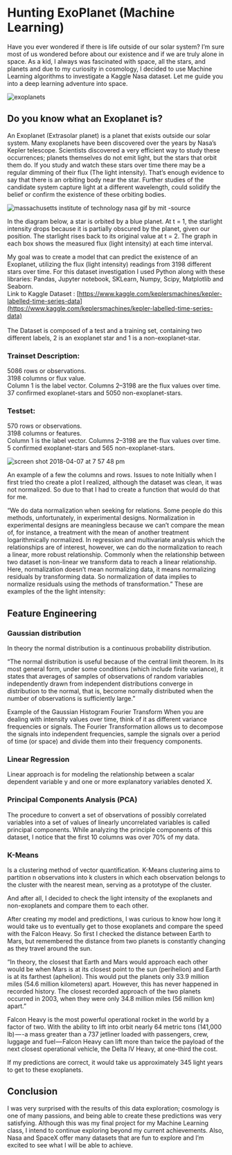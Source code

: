 # Hunting ExoPlanet (Machine Learning)

Have you ever wondered if there is life outside of our solar system? I’m sure most of us wondered before about our existence and if we are truly alone in space. As a kid, I always was fascinated with space, all the stars, and planets and due to my curiosity in cosmology, I decided to use Machine Learning algorithms to investigate a Kaggle Nasa dataset. Let me guide you into a deep learning adventure into space.

![exoplanets](http://www.astronomy.com/-/media/Images/News%20and%20Observing/News/2018/10/EuropaViewofJupiter.jpg?mw=1000&mh=800)


## Do you know what an Exoplanet is?
An Exoplanet (Extrasolar planet) is a planet that exists outside our solar system. Many exoplanets have been discovered over 
the years by Nasa’s Kepler telescope. Scientists discovered a very efficient way to study these occurrences; planets themselves
do not emit light, but the stars that orbit them do. If you study and watch these stars over time there may be a regular 
dimming of their flux (The light intensity). That’s enough evidence to say that there is an orbiting body near the star. 
Further studies of the candidate system capture light at a different wavelength, could solidify the belief or confirm the
existence of these orbiting bodies.

![massachusetts institute of technology nasa gif by mit -source](https://user-images.githubusercontent.com/24231101/38481477-e12cd234-3b7f-11e8-8ba7-0d81121fb937.gif)



In the diagram below, a star is orbited by a blue planet. At t = 1, the starlight intensity drops because it is partially 
obscured by the planet, given our position. The starlight rises back to its original value at t = 2. 
The graph in each box shows the measured flux (light intensity) at each time interval.



My goal was to create a model that can predict the existence of an Exoplanet, utilizing the flux (light intensity) readings from 3198 different stars over time. For this dataset investigation I used Python along with these libraries: Pandas, Jupyter notebook, SKLearn, Numpy, Scipy, Matplotlib and Seaborn.<br>
Link to Kaggle Dataset : [https://www.kaggle.com/keplersmachines/kepler-labelled-time-series-data](https://www.kaggle.com/keplersmachines/kepler-labelled-time-series-data)<br><br>
The Dataset is composed of a test and a training set, containing two different labels, 2 is an exoplanet star and 1 is a non-exoplanet-star.
### Trainset Description:
 5086 rows or observations.<br>
 3198 columns or flux value.<br>
 Column 1 is the label vector. Columns 2–3198 are the flux values over time.<br>
 37 confirmed exoplanet-stars and 5050 non-exoplanet-stars.<br>

### Testset:
570 rows or observations.<br>
3198 columns or features.<br>
Column 1 is the label vector. Columns 2–3198 are the flux values over time.<br>
5 confirmed exoplanet-stars and 565 non-exoplanet-stars.<br>

![screen shot 2018-04-07 at 7 57 48 pm](https://user-images.githubusercontent.com/24231101/38481614-88e4edcc-3b80-11e8-977f-a33a360f0026.png)

An example of a few the columns and rows.
Issues to note
Initially when I first tried tho create a plot I realized, although the dataset was clean, it was not normalized. So due to that I had to create a function that would do that for me.



“We do data normalization when seeking for relations. Some people do this methods, unfortunately, in experimental designs. Normalization in experimental designs are meaningless because we can’t compare the mean of, for instance, a treatment with the mean of another treatment logarithmically normalized. In regression and multivariate analysis which the relationships are of interest, however, we can do the normalization to reach a linear, more robust relationship. Commonly when the relationship between two dataset is non-linear we transform data to reach a linear relationship. Here, normalization doesn’t mean normalizing data, it means normalizing residuals by transforming data. So normalization of data implies to normalize residuals using the methods of transformation.”
These are examples of the the light intensity:


## Feature Engineering

### Gaussian distribution
In theory the normal distribution is a continuous probability distribution.

“The normal distribution is useful because of the central limit theorem. In its most general form, under some conditions (which include finite variance), it states that averages of samples of observations of random variables independently drawn from independent distributions converge in distribution to the normal, that is, become normally distributed when the number of observations is sufficiently large.”

Example of the Gaussian Histogram
Fourier Transform
When you are dealing with intensity values over time, think of it as different variance frequencies or signals. The Fourier Transformation allows us to decompose the signals into independent frequencies, sample the signals over a period of time (or space) and divide them into their frequency components.



### Linear Regression
Linear approach is for modeling the relationship between a scalar dependent variable y and one or more explanatory variables denoted X.


### Principal Components Analysis (PCA)
The procedure to convert a set of observations of possibly correlated variables into a set of values of linearly uncorrelated variables is called principal components. While analyzing the principle components of this dataset, I notice that the first 10 columns was over 70% of my data.


### K-Means
Is a clustering method of vector quantification. K-Means clustering aims to partition n observations into k clusters in which each observation belongs to the cluster with the nearest mean, serving as a prototype of the cluster.


And after all, I decided to check the light intensity of the exoplanets and non-exoplanets and compare them to each other.


After creating my model and predictions, I was curious to know how long it would take us to eventually get to those exoplanets and compare the speed with the Falcon Heavy. So first I checked the distance between Earth to Mars, but remembered the distance from two planets is constantly changing as they travel around the sun.

“In theory, the closest that Earth and Mars would approach each other would be when Mars is at its closest point to the sun (perihelion) and Earth is at its farthest (aphelion). This would put the planets only 33.9 million miles (54.6 million kilometers) apart. However, this has never happened in recorded history. The closest recorded approach of the two planets occurred in 2003, when they were only 34.8 million miles (56 million km) apart.”

Falcon Heavy is the most powerful operational rocket in the world by a factor of two. With the ability to lift into orbit nearly 64 metric tons (141,000 lb) — -a mass greater than a 737 jetliner loaded with passengers, crew, luggage and fuel — Falcon Heavy can lift more than twice the payload of the next closest operational vehicle, the Delta IV Heavy, at one-third the cost.


If my predictions are correct, it would take us approximately 345 light years to get to these exoplanets.

## Conclusion
I was very surprised with the results of this data exploration; cosmology is one of many passions, and being able to create these predictions was very satisfying. Although this was my final project for my Machine Learning class, I intend to continue exploring beyond my current achievements. Also, Nasa and SpaceX offer many datasets that are fun to explore and I’m excited to see what I will be able to achieve.


